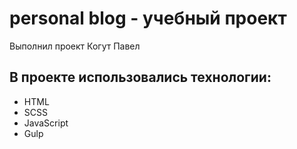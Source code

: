 # personal blog - учебный проект
Выполнил проект Когут Павел
## В проекте использовались технологии: 
- HTML
- SCSS
- JavaScript
- Gulp
